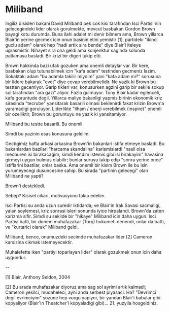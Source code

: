 # Miliband

Ingiliz disisleri bakani David Miliband pek cok kisi tarafindan Isci Partisi'nin gelecegindeki lider olarak gorulmekte, mevcut basbakan Gordon Brown bayagi kotu durumda. Buna ilahi adalet mi denir bilmem ama, Brown yillarca Blair'in yerine gecmek icin onun basinin etini yemistir [1], partideki "ikinci guclu adam" olarak hep "hadi artik sira bende" diye Blair'i iteleye ugrasmistir. Nihayet sira ona geldi ama konjenktur saginda solunda patlamaya basladi. Bir krizi bir digeri takip etti.

Brown hakkinda bazi ufak gozuken ama onemli detaylar var. Bir kere, basbakan olup tutunabilmek icin "kafa adam" testinden gecmeniz lazim. Sokaktaki adam "bu adamla takilir miydim" yani "kafa adam mi?" sorusuna bir lidere bakarak "evet" diye cevap verebilmelidir. Ne yazik ki Brown bu testten gecemiyor. Garip tikleri var; konusurken agzini garip bir sekile sokup sol tarafindan "ara gazi" aliyor. Fazla gulmuyor. Tony Blair kadar eglenceli, kafa goruntude degil. Yillarca maliye bakanligi yapmis birinin ekonomik kriz sirasinda "tecrube" yansitarak basarili olmasi beklenirdi fakat krizin Brown'a yaramadigi goruluyor. Liderlikte "ilham / enerji verebilmek (inspire)" onemli bir ozelliktir, Brown bu goruntuyu ne yazik ki yansitamiyor.

Miliband bu testte basarili. Bu onemli.

Simdi bu yazinin esas konusuna gelelim.

Gectigimiz hafta arkasi arkasina Brown'in bakanlari istifa etmeye basladi. Bu bakanlardan bazilari "harcama skandalina" karismislardi "nasil olsa mecburen isi birakacagim, simdi kendim istemis gibi isi birakayim" havasina girmeyi uygun bulmus olabilir; bunlar suruyu takip edip "sonra yerine once" istiflarini bastilar, onlar baska. Ama onemli bir kisim Brown ile bu isin yurumeyecegi dusuncesine sahip. Bu sirada "partinin gelecegi" olan Miliband ne yapti?

Brown'i destekledi.

Sebep? Kisisel cikari, motivasyonu takip edelim.

Isci Partisi su anda uzun suredir iktidarda; ve Blair'in Irak Savasi sacmaligi, yalan soylemesi, kriz sonrasi isleri sonunda iyice hirpalandi. Brown'da zaten karizma sifir. Simdi su sekilde bir "hikaye" Miliband icin daha uygun: Isci Partisi batti, bir donem muhafazakar (Tory) hukumeti denendi, onlar da batti, ve "kurtarici olarak" Miliband geldi.

Miliband, bence, onumuzdeki secimde muhafazakar lider [2] Cameron karsisina cikmak istemeyecektir.

Muhalefette iken "partiyi toparlayan lider" olarak gozukmek onun icin daha uygundur.

--

[1] Blair, Anthony Seldon, 2004

[2] Bu arada muhafazakar diyoruz ama sag sol ayrimi artik kalmadi; Cameron yesilci, mudaheleci, ayni anda serbest piyasaci. Ha? "Devrimci degil evrimciyim" sozune hep vurgu yapiyor, bir yandan Blair'i babalar gibi kopyaliyor (Blair'in Theatcher'i kopyaladigi gibi)... 21. yuzyila hosgeldiniz.
